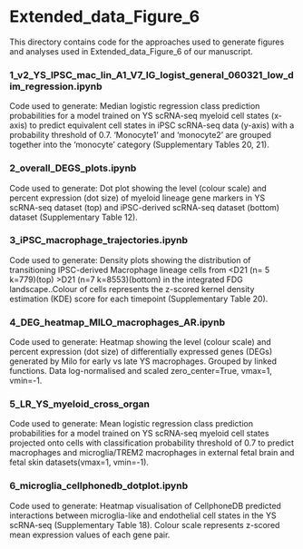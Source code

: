 # Extended_data_Figure_6

This directory contains code for the approaches used to generate figures and analyses used in Extended_data_Figure_6 of our manuscript. 

### 1_v2_YS_IPSC_mac_lin_A1_V7_IG_logist_general_060321_low_dim_regression.ipynb
Code used to generate: Median logistic regression class prediction probabilities for a model trained on YS scRNA-seq myeloid cell states (x-axis) to predict equivalent cell states in iPSC scRNA-seq data (y-axis) with a probability threshold of 0.7. ‘Monocyte1’ and ‘monocyte2’ are grouped together into the ‘monocyte’ category (Supplementary Tables 20, 21).

### 2_overall_DEGS_plots.ipynb
Code used to generate: Dot plot showing the level (colour scale) and percent expression (dot size) of myeloid lineage gene markers in YS scRNA-seq dataset (top) and iPSC-derived scRNA-seq dataset (bottom) dataset (Supplementary Table 12).

### 3_iPSC_macrophage_trajectories.ipynb
Code used to generate: Density plots showing the distribution of transitioning IPSC-derived Macrophage lineage cells from <D21 (n= 5 k=779)(top) >D21 (n=7 k=8553)(bottom) in the integrated FDG landscape..Colour of cells represents the z-scored kernel density estimation (KDE) score for each timepoint (Supplementary Table 20).

### 4_DEG_heatmap_MILO_macrophages_AR.ipynb
Code used to generate: 
Heatmap showing the level (colour scale) and percent expression (dot size) of differentially expressed genes (DEGs) generated by Milo for early vs late YS macrophages. Grouped by linked functions. Data log-normalised and scaled zero_center=True, vmax=1, vmin=-1.

### 5_LR_YS_myeloid_cross_organ
Code used to generate: Mean logistic regression class prediction probabilities for a model trained on YS scRNA-seq myeloid cell states projected onto cells with classification probability threshold of 0.7 to predict macrophages and microglia/TREM2 macrophages in external fetal brain and fetal skin datasets(vmax=1, vmin=-1). 

### 6_microglia_cellphonedb_dotplot.ipynb
Code used to generate: Heatmap visualisation of CellphoneDB predicted interactions between microglia-like and endothelial cell states in the YS scRNA-seq (Supplementary Table 18). Colour scale represents z-scored mean expression values of each gene pair.
